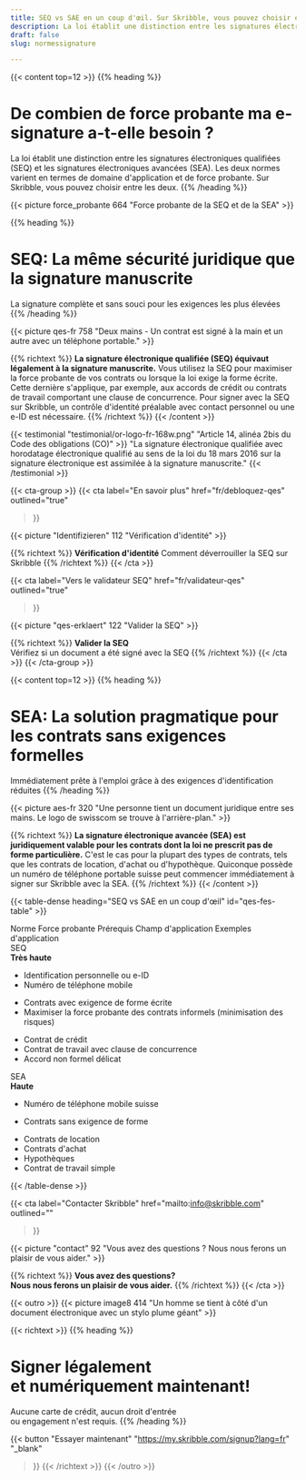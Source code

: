 ```yaml
---
title: SEQ vs SAE en un coup d'œil. Sur Skribble, vous pouvez choisir entre les deux
description: La loi établit une distinction entre les signatures électroniques qualifiées (SEQ) et les signatures électroniques avancées (SEA).
draft: false
slug: normessignature

---
```


{{< content top=12 >}}
{{% heading %}}
# De combien de force probante ma e-signature a-t-elle besoin ?
La loi établit une distinction entre les signatures électroniques qualifiées (SEQ)
et les signatures électroniques avancées (SEA). Les deux normes varient
en termes de domaine d'application et de force probante.
Sur Skribble, vous pouvez choisir entre les deux.
{{% /heading %}}

{{< picture force_probante 664 "Force probante de la SEQ et de la SEA" >}}

{{% heading %}}
# SEQ: La même sécurité juridique que la signature manuscrite
La signature complète et sans souci pour les exigences les plus élevées
{{% /heading %}}

{{< picture qes-fr 758 "Deux mains - Un contrat est signé à la main et un autre avec un téléphone portable." >}}

{{% richtext %}}
**La signature électronique qualifiée (SEQ) équivaut légalement à la signature manuscrite.**
Vous utilisez la SEQ pour maximiser la force probante de vos contrats ou lorsque la loi exige la forme écrite. Cette dernière s'applique, par exemple, aux accords de crédit ou contrats de travail comportant une clause de concurrence. Pour signer avec la SEQ sur Skribble, un contrôle d'identité préalable avec contact personnel ou une e-ID est nécessaire.
{{% /richtext %}}
{{< /content >}}

[//]: # (--------------------------------------------------------------------------------------------------------------)

{{< testimonial "testimonial/or-logo-fr-168w.png" "Article 14, alinéa 2bis du Code des obligations (CO)" >}}
"La signature électronique qualifiée avec horodatage électronique qualifié au sens de la loi du 18 mars 2016 sur la signature électronique est assimilée à la signature manuscrite."
{{< /testimonial >}}

[//]: # (--------------------------------------------------------------------------------------------------------------)

{{< cta-group >}}
{{< cta
  label="En savoir plus"
  href="fr/debloquez-qes"
  outlined="true"
>}}

{{< picture "Identifizieren" 112 "Vérification d'identité" >}}

{{% richtext %}}
**Vérification d'identité**
Comment déverrouiller la SEQ sur Skribble
{{% /richtext %}}
{{< /cta >}}


{{< cta
  label="Vers le validateur SEQ"
  href="fr/validateur-qes"
  outlined="true"
>}}

{{< picture "qes-erklaert" 122 "Valider la SEQ" >}}

{{% richtext %}}
**Valider la SEQ**<br>
Vérifiez si un document a été signé avec la SEQ
{{% /richtext %}}
{{< /cta >}}
{{< /cta-group >}}

[//]: # (--------------------------------------------------------------------------------------------------------------)


{{< content top=12 >}}
{{% heading %}}
# SEA: La solution pragmatique pour les contrats sans exigences formelles
Immédiatement prête à l'emploi grâce à des exigences d'identification réduites
{{% /heading %}}

{{< picture aes-fr 320 "Une personne tient un document juridique entre ses mains. Le logo de swisscom se trouve à l'arrière-plan." >}}

{{% richtext %}}
**La signature électronique avancée (SEA) est juridiquement valable pour les contrats dont la loi ne prescrit pas de forme particulière.**
C'est le cas pour la plupart des types de contrats, tels que les contrats de location, d'achat ou d'hypothèque. Quiconque possède un numéro de téléphone portable suisse peut commencer immédiatement à signer sur Skribble avec la SEA.
{{% /richtext %}}
{{< /content >}}

{{< table-dense heading="SEQ vs SAE en un coup d'œil" id="qes-fes-table" >}}

<thead>
<tr>
<th>Norme</th>
<th>Force probante</th>
<th>Prérequis</th>
<th>Champ d'application	</th>
<th>Exemples d'application</th>
</tr>
</thead>

<tbody>
<tr>
<td><div class="icon-qes">SEQ</div></td>
<td><strong>Très haute</strong></td>
<td><ul><li>Identification personnelle ou e-ID</li><li>Numéro de téléphone mobile</li></ul></td>
<td><ul><li>Contrats avec exigence de forme écrite</li><li>Maximiser la force probante des contrats informels (minimisation des risques)</li></ul></td>
<td><ul><li>Contrat de crédit</li><li>Contrat de travail avec clause de concurrence</li><li>Accord non formel délicat</li></ul></td>
</tr>

<tr>
<td><div class="icon-fes">SEA</div></td>
<td><strong>Haute</strong></td>
<td><ul><li>Numéro de téléphone mobile suisse</li></ul></td>
<td><ul><li>Contrats sans exigence de forme</li></ul></td>
<td><ul><li>Contrats de location</li><li>Contrats d'achat</li><li>Hypothèques</li><li>Contrat de travail simple</li></ul></td>
</tr>
</tbody>

{{< /table-dense >}}

[//]: # (--------------------------------------------------------------------------------------------------------------)

{{< cta
  label="Contacter Skribble"
  href="mailto:info@skribble.com"
  outlined=""
>}}

{{< picture "contact" 92 "Vous avez des questions ? Nous nous ferons un plaisir de vous aider." >}}

{{% richtext %}}
**Vous avez des questions? <br class="hide-for-mobile">Nous nous ferons un plaisir de vous aider.**
{{% /richtext %}}
{{< /cta >}}


[//]: # (--------------------------------------------------------------------------------------------------------------)

{{< outro >}}
{{< picture image8 414 "Un homme se tient à côté d'un document électronique avec un stylo plume géant" >}}

{{< richtext >}}
{{% heading %}}
# Signer légalement <br class="hide-for-mobile">et numériquement maintenant!
Aucune carte de crédit, aucun droit d'entrée <br class="hide-for-mobile">ou engagement n'est requis.
{{% /heading %}}

{{< button
  "Essayer maintenant"
  "https://my.skribble.com/signup?lang=fr"
  "_blank"
>}}
{{< /richtext >}}
{{< /outro >}}

